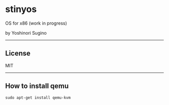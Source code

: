 # stinyos
OS for x86 (work in progress)

by Yoshinori Sugino

---

## License
MIT

---

## How to install qemu

    sudo apt-get install qemu-kvm

